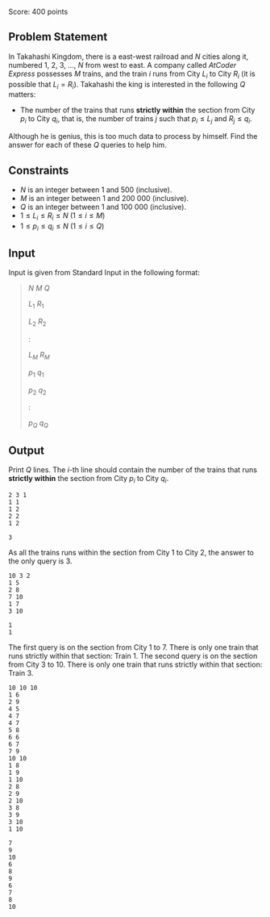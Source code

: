 Score: $400$ points

## Problem Statement

In Takahashi Kingdom, there is a east-west railroad and $N$ cities along it, numbered $1$, $2$, $3$, ..., $N$ from west to east.
A company called *AtCoder Express* possesses $M$ trains, and the train $i$ runs from City $L_i$ to City $R_i$ (it is possible that $L_i = R_i$).
Takahashi the king is interested in the following $Q$ matters:

- The number of the trains that runs **strictly within** the section from City $p_i$ to City $q_i$, that is, the number of trains $j$ such that $p_i \leq L_j$ and $R_j \leq q_i$.

Although he is genius, this is too much data to process by himself. Find the answer for each of these $Q$ queries to help him.

## Constraints

- $N$ is an integer between $1$ and $500$ (inclusive).
- $M$ is an integer between $1$ and $200 \ 000$ (inclusive).
- $Q$ is an integer between $1$ and $100 \ 000$ (inclusive).
- $1 \leq L_i \leq R_i \leq N$ $(1 \leq i \leq M)$
- $1 \leq p_i \leq q_i \leq N$ $(1 \leq i \leq Q)$

## Input

Input is given from Standard Input in the following format:

> $N$ $M$ $Q$
> 
> $L_1$ $R_1$
> 
> $L_2$ $R_2$
> 
> $:$
> 
> $L_M$ $R_M$
> 
> $p_1$ $q_1$
> 
> $p_2$ $q_2$
> 
> $:$
> 
> $p_Q$ $q_Q$

## Output

Print $Q$ lines. The $i$-th line should contain the number of the trains that runs **strictly within** the section from City $p_i$ to City $q_i$.

```input1
2 3 1
1 1
1 2
2 2
1 2
```

```output1
3
```

As all the trains runs within the section from City $1$ to City $2$, the answer to the only query is $3$.

```input2
10 3 2
1 5
2 8
7 10
1 7
3 10
```

```output2
1
1
```

The first query is on the section from City $1$ to $7$. There is only one train that runs strictly within that section: Train $1$.
The second query is on the section from City $3$ to $10$. There is only one train that runs strictly within that section: Train $3$.

```input3
10 10 10
1 6
2 9
4 5
4 7
4 7
5 8
6 6
6 7
7 9
10 10
1 8
1 9
1 10
2 8
2 9
2 10
3 8
3 9
3 10
1 10
```

```output3
7
9
10
6
8
9
6
7
8
10
```